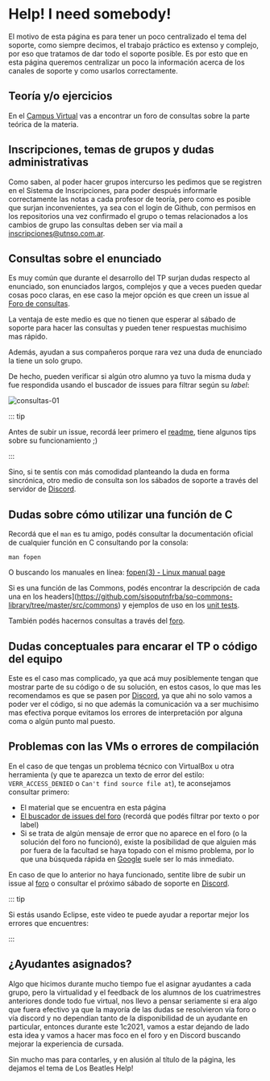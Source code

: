 # Help! I need somebody!

El motivo de esta página es para tener un poco centralizado el tema del soporte,
como siempre decimos, el trabajo práctico es extenso y complejo, por eso que
tratamos de dar todo el soporte posible. Es por esto que en esta página queremos
centralizar un poco la información acerca de los canales de soporte y como
usarlos correctamente.

## Teoría y/o ejercicios

En el [Campus Virtual](https://faq.utnso.com.ar/cv) vas a encontrar un foro de
consultas sobre la parte teórica de la materia.

## Inscripciones, temas de grupos y dudas administrativas

Como saben, al poder hacer grupos intercurso les pedimos que se registren en el
Sistema de Inscripciones, para poder después informarle correctamente las notas
a cada profesor de teoría, pero como es posible que surjan inconvenientes, ya
sea con el login de Github, con permisos en los repositorios una vez confirmado
el grupo o temas relacionados a los cambios de grupo las consultas deben ser via
mail a [inscripciones@utnso.com.ar](mailto:inscripciones@utnso.com.ar).

## Consultas sobre el enunciado

Es muy común que durante el desarrollo del TP surjan dudas respecto al
enunciado, son enunciados largos, complejos y que a veces pueden quedar cosas
poco claras, en ese caso la mejor opción es que creen un issue al
[Foro de consultas](https://faq.utnso.com.ar/foro).

La ventaja de este medio es que no tienen que esperar al sábado de soporte para
hacer las consultas y pueden tener respuestas muchisimo mas rápido.

Además, ayudan a sus compañeros porque rara vez una duda de enunciado la tiene
un solo grupo.

De hecho, pueden verificar si algún otro alumno ya tuvo la misma duda y fue
respondida usando el buscador de issues para filtrar según su _label_:

![consultas-01](/img/consultas/consultas-01.png)

::: tip

Antes de subir un issue, recordá leer primero el
[readme](https://github.com/sisoputnfrba/foro/blob/master/README.md), tiene
algunos tips sobre su funcionamiento ;)

:::

Sino, si te sentís con más comodidad planteando la duda en forma sincrónica,
otro medio de consulta son los sábados de soporte a través del servidor de
[Discord](https://faq.utnso.com.ar/discord-invite).

## Dudas sobre cómo utilizar una función de C

Recordá que el `man` es tu amigo, podés consultar la documentación oficial de
cualquier función en C consultando por la consola:

```bash:no-line-numbers
man fopen
```

O buscando los manuales en línea:
[fopen(3) - Linux manual page](https://man7.org/linux/man-pages/man3/fopen.3.html)

Si es una función de las Commons, podés encontrar la descripción de cada una en
los
headers](https://github.com/sisoputnfrba/so-commons-library/tree/master/src/commons)
y ejemplos de uso en los
[unit tests](https://github.com/sisoputnfrba/so-commons-library/tree/master/tests/unit-tests).

También podés hacernos consultas a través del
[foro](https://github.com/sisoputnfrba/foro/).

## Dudas conceptuales para encarar el TP o código del equipo

Este es el caso mas complicado, ya que acá muy posiblemente tengan que mostrar
parte de su código o de su solución, en estos casos, lo que mas les recomendamos
es que se pasen por [Discord](https://faq.utnso.com.ar/discord-invite), ya que
ahi no solo vamos a poder ver el código, si no que además la comunicación va a
ser muchisimo mas efectiva porque evitamos los errores de interpretación por
alguna coma o algún punto mal puesto.

## Problemas con las VMs o errores de compilación

En el caso de que tengas un problema técnico con VirtualBox u otra herramienta
(y que te aparezca un texto de error del estilo: `VERR_ACCESS_DENIED` o
`Can't find source file at`), te aconsejamos consultar primero:

- El material que se encuentra en esta página
- [El buscador de issues del foro](https://github.com/sisoputnfrba/foro/issues)
  (recordá que podés filtrar por texto o por label)
- Si se trata de algún mensaje de error que no aparece en el foro (o la solución
  del foro no funcionó), existe la posibilidad de que alguien más por fuera de
  la facultad se haya topado con el mismo problema, por lo que una búsqueda
  rápida en [Google](https://google.com/) suele ser lo más inmediato.

En caso de que lo anterior no haya funcionado, sentite libre de subir un issue
al [foro](https://github.com/sisoputnfrba/foro/) o consultar el próximo sábado
de soporte en [Discord](https://faq.utnso.com.ar/discord-invite).

::: tip

Si estás usando Eclipse, este video te puede ayudar a reportar mejor los errores
que encuentres:

<YouTube v="qKkmU13uKHw"/>

:::

## ¿Ayudantes asignados?

Algo que hicimos durante mucho tiempo fue el asignar ayudantes a cada grupo,
pero la virtualidad y el feedback de los alumnos de los cuatrimestres anteriores
donde todo fue virtual, nos llevo a pensar seriamente si era algo que fuera
efectivo ya que la mayoría de las dudas se resolvieron vía foro o vía discord y
no dependían tanto de la disponibilidad de un ayudante en particular, entonces
durante este 1c2021, vamos a estar dejando de lado esta idea y vamos a hacer mas
foco en el foro y en Discord buscando mejorar la experiencia de cursada.

Sin mucho mas para contarles, y en alusión al título de la página, les dejamos
el tema de Los Beatles Help!

<YouTube v="2Q_ZzBGPdqE"/>
